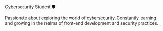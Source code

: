 Cybersecurity Student 🛡️

Passionate about exploring the world of cybersecurity. Constantly learning and growing in the realms of front-end development and security practices.
